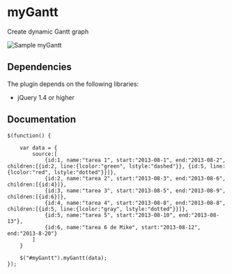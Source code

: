 myGantt
=======

Create dynamic Gantt graph

![Sample myGantt](https://raw.github.com/mikeroguez/myGantt/master/css/imgs/gantt.png)

Dependencies
------------
The plugin depends on the following libraries:

- jQuery 1.4 or higher

Documentation
-------------
```
$(function() {

	var data = {
		source:[
			{id:1, name:"tarea 1", start:"2013-08-1", end:"2013-08-2",  children:[{id:2, line:{lcolor:"green", lstyle:"dashed"}}, {id:5, line:{lcolor:"red", lstyle:"dotted"}}]},
			{id:2, name:"tarea 2", start:"2013-08-3", end:"2013-08-6", children:[{id:4}]},
			{id:3, name:"tarea 3", start:"2013-08-5", end:"2013-08-9", children:[{id:6}]},
			{id:4, name:"tarea 4", start:"2013-08-8", end:"2013-08-8", children:[{id:5, line:{lcolor:"gray", lstyle:"dotted"}}]},
			{id:5, name:"tarea 5", start:"2013-08-10", end:"2013-08-13"},
			{id:6, name:"tarea 6 de Mike", start:"2013-08-12", end:"2013-8-20"}
		]
	}

	$("#myGantt").myGantt(data);
});
```